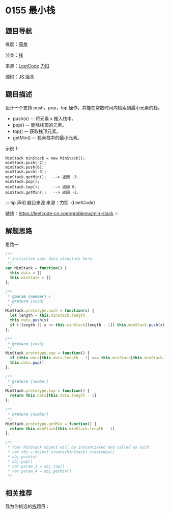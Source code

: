 # 0155 最小栈


## 题目导航

难度：[简单](/solution/easy/)

分类：[栈](/art/stack.html)

来源：[LeetCode](https://leetcode.com/problems/min-stack/)  [力扣](https://leetcode-cn.com/problems/min-stack/)

源码：[JS 版本](https://github.com/swpuLeo/leetcode/blob/master/src/easy/0155-min-stack.js)






## 题目描述

设计一个支持 push，pop，top 操作，并能在常数时间内检索到最小元素的栈。

- push(x) -- 将元素 x 推入栈中。
- pop() -- 删除栈顶的元素。
- top() -- 获取栈顶元素。
- getMin() -- 检索栈中的最小元素。


示例 1:

```
MinStack minStack = new MinStack();
minStack.push(-2);
minStack.push(0);
minStack.push(-3);
minStack.getMin();   --> 返回 -3.
minStack.pop();
minStack.top();      --> 返回 0.
minStack.getMin();   --> 返回 -2.
```


::: tip 声明 题目来源
来源：力扣（LeetCode）

链接：https://leetcode-cn.com/problems/min-stack
:::



## 解题思路


思路一

```js
/**
 * initialize your data structure here.
 */
var MinStack = function() {
  this.data = []
  this.minStack = []
};

/**
 * @param {number} x
 * @return {void}
 */
MinStack.prototype.push = function(x) {
  let length = this.minStack.length
  this.data.push(x)
  if (!length || x <= this.minStack[length - 1]) this.minStack.push(x)
};

/**
 * @return {void}
 */
MinStack.prototype.pop = function() {
  if (this.data[this.data.length - 1] === this.minStack[this.minStack.length - 1]) this.minStack.pop()
  this.data.pop()
};

/**
 * @return {number}
 */
MinStack.prototype.top = function() {
  return this.data[this.data.length - 1]
};

/**
 * @return {number}
 */
MinStack.prototype.getMin = function() {
  return this.minStack[this.minStack.length - 1]
};

/**
 * Your MinStack object will be instantiated and called as such:
 * var obj = Object.create(MinStack).createNew()
 * obj.push(x)
 * obj.pop()
 * var param_3 = obj.top()
 * var param_4 = obj.getMin()
 */
```





## 相关推荐

我为你挑选的[栈](/art/stack.html)题目：
